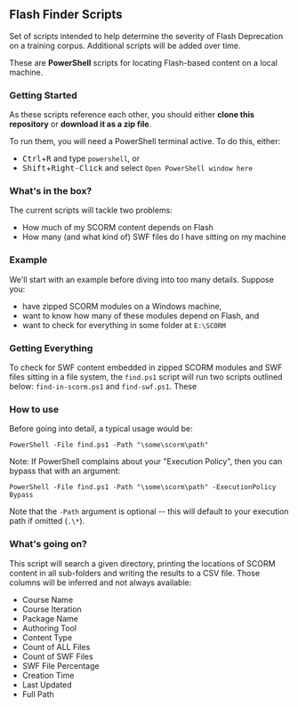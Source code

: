 ## Flash Finder Scripts
Set of scripts intended to help determine the severity of Flash Deprecation on a training corpus.  Additional scripts will be added over time.  

These are **PowerShell** scripts for locating Flash-based content on a local machine.  

### Getting Started
As these scripts reference each other, you should either **clone this repository** or **download it as a zip file**.

To run them, you will need a PowerShell terminal active.  To do this, either:
- <kbd>Ctrl</kbd>+<kbd>R</kbd> and type `powershell`, or
- <kbd>Shift</kbd>+<kbd>Right-Click</kbd> and select `Open PowerShell window here`

### What's in the box?
The current scripts will tackle two problems:
- How much of my SCORM content depends on Flash
- How many (and what kind of) SWF files do I have sitting on my machine

### Example
We'll start with an example before diving into too many details.  Suppose you:
- have zipped SCORM modules on a Windows machine,
- want to know how many of these modules depend on Flash, and
- want to check for everything in some folder at `E:\SCORM`

### Getting Everything
To check for SWF content embedded in zipped SCORM modules and SWF files sitting in a file system, the `find.ps1` script will run two scripts outlined below: `find-in-scorm.ps1` and `find-swf.ps1`.  These 

### How to use
Before going into detail, a typical usage would be:
```
PowerShell -File find.ps1 -Path "\some\scorm\path"
```
Note: If PowerShell complains about your "Execution Policy", then you can bypass that with an argument:
```
PowerShell -File find.ps1 -Path "\some\scorm\path" -ExecutionPolicy Bypass
```
Note that the `-Path` argument is optional -- this will default to your execution path if omitted (`.\*`).

### What's going on?
This script will search a given directory, printing the locations of SCORM content in all sub-folders and writing the results to a CSV file.  Those columns will be inferred and not always available:
- Course Name
- Course Iteration
- Package Name
- Authoring Tool
- Content Type
- Count of ALL Files
- Count of SWF Files
- SWF File Percentage
- Creation Time
- Last Updated
- Full Path
